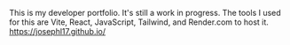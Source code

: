 This is my developer portfolio. It's still a work in progress. The tools I used for this are Vite, React, JavaScript, Tailwind, and Render.com to host it. https://josephl17.github.io/